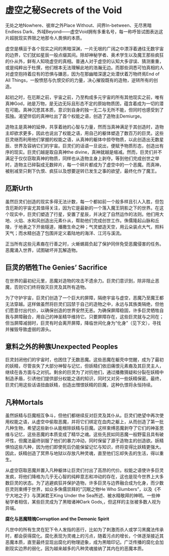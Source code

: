 # 虚空之秘Secrets of the Void

无处之地Nowhere、彼岸之外Place Without、间界In-between、无尽黑暗Endless
Dark、外域Beyond——虚空Void拥有多重名号，每一称呼皆试图表达这片超脱现实界限之地那令人畏惧的本质。

虚空是横亘于各个现实之间的黑暗深渊，一片无垠的广阔之中漂浮着通往无数宇宙的边界，它们犹如星辰一般点缀其间。除却神秘学者、奥术学生以及魔王那些疯狂的仆从外，鲜有人知晓虚空的真相。普通人对于虚空的认知大多谬误、猜测重重，或是纯粹出于杜撰，他们根本无法理解此地的浩瀚无边。而那些洞悉可怕真相的人对虚空抱持着应有的恐惧与嫌恶，因为在那幽暗深邃之处潜伏着万物终焉End
of All
Things，一股愤怒与仇恨交织的力量，决心摧毁既有的造物，逆转所有的创造。

起初之时，在厄斯之前，宇宙之前，乃至构成多元宇宙的所有其他现实之前，唯有真神God，祂是万物，是无边无际且形态不定的原始物质团，蕴含着成为一切的潜在可能。真神沉思其本质，意识到自身的独一无二与无所不能，但同时也感受到了孤独。渴望伴侣的真神吐出了首个权能之语，创造了造物主Demiurge。

造物主是真神的延伸，共享着祂的心智与力量，然而当真神满足于其创造时，造物主却欲求更多，因此也说出了权能之语，用自己的躯体塑造了数百万的巨灵。这些巨灵继而利用他们掌握的权能之语，从真神的躯体中掠夺物质，以此创造出无数星辰、世界及容纳它们的宇宙。巨灵们的话语一旦说出，便赋予物质形态，创造出有序的现实。巨灵们越是取自真神the
divine，真神就越是缩减。然而，巨灵们并不满足于仅仅窃取真神的物质，同样也从造物主身上剥夺。等到他们完成创世之举时，造物主已碎裂成无数碎片，每一个碎片都成为了虚空中的一个恶魔。而真神，被削减至只剩下仇恨、疯狂以及想要逆转已发生之事的欲望，最终化作了魔王。

## 厄斯Urth

虽然巨灵们创造的现实多得无法计数，每一个都如前一个般多样且引人入胜，但包含厄斯的宇宙尤其值得关注，因为它是最新的一个落入魔王阴影之下的世界。在这个现实中，巨灵们塑造了行星，安置了星辰，并决定了自然运作的法则。他们用大地、火焰、水和风创造出元素仆从，帮助他们完成创世工作。侏儒隆起山脉和丘陵，于地表之下开凿隧道，播撒生命之种；气灵塑造天空，用云朵装点大气，照料天气；而水精创造了包围并定义着陆地的海洋、江河与溪流。

正当所有这些元素裔在行善之时，火蜥蜴肩负起了保护同伴免受恶魔侵害的任务。恶魔涌入世界，试图破坏并瓦解造物。

## 巨灵的牺牲The Genies’ Sacrifice

在世界的最初纪元里，恶魔对造物的攻击不遗余力。巨灵们意识到，除非阻止恶魔，否则它们终将毁灭巨灵及其所有造物。

为了守护宇宙，巨灵们创造了一个巨大的屏障，隔绝宇宙与虚空，恶魔乃至魔王都无法穿越。这样做虽然将巨灵们囚禁于自己的造物之中，永远与其族类隔绝，但他们愿意付出代价，以确保创造的世界安然无恙。为确保屏障稳固，许多巨灵牺牲自我与屏障融合，用自己的神圣精华维持它。只要屏障存在，这些巨灵就与之同在；但当屏障减弱时，巨灵有时会离开屏障，降临世间化身为“化身”（见下文），寻找并摧毁导致虚弱的源头。

## 意料之外的种族Unexpected Peoples

巨灵封闭他们的宇宙时，也困住了无数恶魔。这些恶魔在躯壳中觉醒，成为了最初的妖精，尽管丧失了大部分神智与记忆，但妖精们依旧痛恨元素裔及其巨灵主人，继续在各方面与之对抗。剩余的巨灵为了对抗他们，通过播撒猜疑和分裂在妖精中制造矛盾，引诱他们提供部分权能之语的知识，同时又对另一些妖精保密。最终，巨灵们用这些话语扭曲妖精，创造出憎恨妖精的巨魔，这种仇恨将永恒持续。

## 凡种Mortals

虽然妖精与巨魔相互争斗，但他们都继续反对巨灵及其仆从。巨灵们绝望中再次使用权能之语，从虚空中偷取恶魔，并将它们绑定在血肉之躯上，从而创造了第一批凡种生物，希望这些新仆从能根除妖精与巨魔。这样束缚恶魔剥夺了它们的神圣思维与记忆，这些恶魔的本质变成了精华之魂。这些先民如同恶魔一般野蛮且具有破坏性，但魔法最终驯服了他们的暴力冲动，同时保留了源于造物主的创造欲。妖精惧怕这些凡种，因为他们即使死后仍能保留记忆与知识，终将变得比妖精更强大。因此，妖精创造了冥界与地狱以存放凡种灵魂，直至他们忘却失去的生活，得以重生。

从虚空窃取恶魔并置入凡种躯体让巨灵们付出了高昂的代价。权能之语使许多巨灵发疯，将他们降格为几乎无心智的纯粹意志和冲动的存在，这也是现今世界上大多数巨灵的状态。为了逃避疯狂并保护造物，许多巨灵与边界融合成为化身，而少数巨灵则束缚于世界，如众多侏儒崇拜的“沉眠之物He
Who Slumbers”，以及《不宁大地之子》与溟渊君王King Under the
Sea所述、被水精敬拜的神明。一些神秘学者相信，某些巨灵成为了黑暗诸神Dark
Gods,，但这样的主张被多数人视为异端。

**腐化与恶魔精魄Corruption and the Demonic Spirit**

凡世中的所有生灵在犯下令人发指的恶行，比如为了刺激而杀人或学习黑魔法传承时，都会获得腐化。腐化表现为灵魂上的污点，随着污点的增长，个体逐渐接近其恶魔本质，直至最终显现出腐化的物理迹象，成为黑暗印记。广泛传播的腐化会加剧现实边界的弱化，因为越来越多的凡种灵魂接纳了其内在的恶魔本质。

